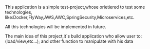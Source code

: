 This application is a simple test-project,whose orietiered to test some technologies,
like:Docker,FlyWay,AWS,AWC,SpringSecurity,Microservices,etc.

All this technologies will be implemented in future.

The main idea of this project,it`s build application who allow user to:(load/view,etc...);
and other function to manipulate with his data
